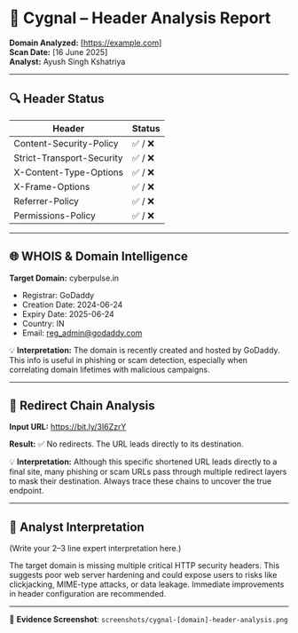 # 📝 Cygnal – Header Analysis Report

**Domain Analyzed:** [https://example.com]  
**Scan Date:** [16 June 2025]  
**Analyst:** Ayush Singh Kshatriya

---

## 🔍 Header Status

| Header                      | Status   |
|----------------------------|----------|
| Content-Security-Policy    | ✅ / ❌   |
| Strict-Transport-Security  | ✅ / ❌   |
| X-Content-Type-Options     | ✅ / ❌   |
| X-Frame-Options            | ✅ / ❌   |
| Referrer-Policy            | ✅ / ❌   |
| Permissions-Policy         | ✅ / ❌   |

---

## 🌐 WHOIS & Domain Intelligence

**Target Domain:** cyberpulse.in

- Registrar: GoDaddy
- Creation Date: 2024-06-24
- Expiry Date: 2025-06-24
- Country: IN
- Email: reg_admin@godaddy.com

💡 **Interpretation:** The domain is recently created and hosted by GoDaddy. This info is useful in phishing or scam detection, especially when correlating domain lifetimes with malicious campaigns.

---

## 🔗 Redirect Chain Analysis

**Input URL:** https://bit.ly/3I6ZzrY

**Result:**
✅ No redirects. The URL leads directly to its destination.

💡 **Interpretation:**
Although this specific shortened URL leads directly to a final site, many phishing or scam URLs pass through multiple redirect layers to mask their destination. Always trace these chains to uncover the true endpoint.

---

## 🧠 Analyst Interpretation

(Write your 2–3 line expert interpretation here.)

The target domain is missing multiple critical HTTP security headers. This suggests poor web server hardening and could expose users to risks like clickjacking, MIME-type attacks, or data leakage. Immediate improvements in header configuration are recommended.


---

📎 **Evidence Screenshot**: `screenshots/cygnal-[domain]-header-analysis.png`
